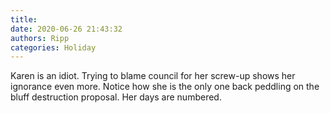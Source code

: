 ```yaml
---
title: 
date: 2020-06-26 21:43:32
authors: Ripp
categories: Holiday
---
```


 Karen is an idiot.   Trying to blame council for her screw-up shows her ignorance even more.   Notice how she is the only one back peddling on the bluff destruction proposal.  Her days are numbered.